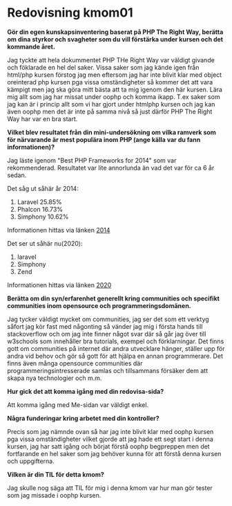 ---
---
Redovisning kmom01
=========================

**Gör din egen kunskapsinventering baserat på PHP The Right Way, berätta om dina styrkor och svagheter som du vill förstärka under kursen och det kommande året.**

Jag tyckte att hela dokummentet PHP THe Right Way var väldigt givande och föklarade en hel del saker. Vissa saker som jag kände igen från html/php kursen förstog jag men eftersom jag har inte blivit klar med object oreinterad php kursen pga vissa omständigheter så kommer det att vara kämpigt men jag ska göra mitt bästa att ta mig igenom den här kursen. Lära mig allt som jag har missat under oophp och komma ikapp. T.ex saker som jag kan är i princip allt som vi har gjort under htmlphp kursen och jag kan även oophp men det är inte på samma nivå så just därför PHP The Right Way har var en bra start.

**Vilket blev resultatet från din mini-undersökning om vilka ramverk som för närvarande är mest populära inom PHP (ange källa var du fann informationen)?**

Jag läste igenom "Best PHP Frameworks for 2014" som var rekommenderad. Resultatet var lite annorlunda än vad det var för ca 6 år sedan.

Det såg ut såhär år 2014:
<br>
1. Laravel 25.85%<br>
2. Phalcon 16.73%<br>
3. Simphony 10.62%

Informationen hittas via länken [2014](https://www.sitepoint.com/best-php-frameworks-2014/)

Det ser ut såhär nu(2020):
<br>
1. laravel <br>
2. Simphony <br>
3. Zend

Informationen hittas via länken [2020](https://www.valuecoders.com/blog/technology-and-apps/top-16-popular-php-frameworks-to-watch-out-for-in-2020/)

**Berätta om din syn/erfarenhet generellt kring communities och specifikt communities inom opensource och programmeringsdomänen.**

Jag tycker väldigt mycket om communities, jag ser det som ett verktyg såfort jag kör fast med någonting så vänder jag mig i första hands till stackoverflow och om jag inte finner något svar där så går jag över till w3schools som innehåller bra tutorials, exempel och förklarningar. Det finns gott om communities på internet där andra utvecklare hänger, ställer upp för andra vid behov och gör så gott för att hjälpa en annan programmerare. Det finns även många opensource communities där programmeringsintresserade samlas och tillsammans försäker dem att skapa nya technologier och m.m.

**Hur gick det att komma igång med din redovisa-sida?**

Att komma igång med Me-sidan var väldigt enkel.

**Några funderingar kring arbetet med din kontroller?**

Precis som jag nämnde ovan så har jag inte blivit klar med oophp kursen pga vissa omständigheter vilket gjorde att jag hade ett segt start i denna kursen, jag har satt igång och börjat förstå oophp begpreppen men det fortfarande en hel saker som jag behöver kunna för att förstå denna kursen och uppgifterna.


**Vilken är din TIL för detta kmom?**

Jag skulle nog säga att TIL för mig i denna kmom var hur man gör tester som jag missade i oophp kursen.
